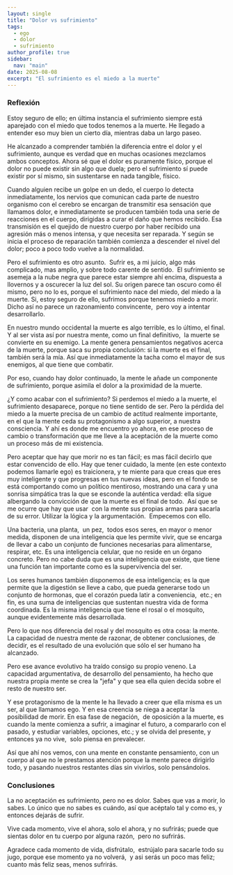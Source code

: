 ```yaml
---
layout: single
title: "Dolor vs sufrimiento"
tags:
  - ego
  - dolor
  - sufrimiento
author_profile: true
sidebar:
  nav: "main"
date: 2025-08-08
excerpt: "El sufrimiento es el miedo a la muerte"
---
```



### Reflexión
Estoy seguro de ello; en última instancia el sufrimiento siempre está aparejado con el miedo que todos tenemos a la muerte. He llegado a entender eso muy bien un cierto día, mientras daba un largo paseo.

He alcanzado a comprender también la diferencia entre el dolor y el sufrimiento, aunque es verdad que en muchas ocasiones mezclamos ambos conceptos. Ahora sé que el dolor es puramente físico, porque el dolor no puede existir sin algo que duela; pero el sufrimiento sí puede existir por sí mismo, sin sustentarse en nada tangible, físico.

Cuando alguien recibe un golpe en un dedo, el cuerpo lo detecta inmediatamente, los nervios que comunican cada parte de nuestro organismo con el cerebro se encargan de transmitir esa sensación que llamamos dolor, e inmediatamente se producen también toda una serie de reacciones en el cuerpo, dirigidas a curar el daño que hemos recibido. Esa transmisión es el quejido de nuestro cuerpo por haber recibido una agresión más o menos intensa, y que necesita ser reparada. Y según se inicia el proceso de reparación también comienza a descender el nivel del dolor; poco a poco todo vuelve a la normalidad.

Pero el sufrimiento es otro asunto.  Sufrir es, a mi juicio, algo más complicado, mas amplio, y sobre todo carente de sentido.  El sufrimiento se asemeja a la nube negra que parece estar siempre ahí encima, dispuesta a llovernos y a oscurecer la luz del sol. Su origen parece tan oscuro como él  mismo, pero no lo es, porque el sufrimiento nace del miedo, del miedo a la muerte. Si, estoy seguro de ello, sufrimos porque tenemos miedo a morir. Dicho así no parece un razonamiento convincente,  pero voy a intentar desarrollarlo.

En nuestro mundo occidental la muerte es algo terrible, es lo último, el final. Y al ser vista así por nuestra mente, como un final definitivo,  la muerte se convierte en su enemigo. La mente genera pensamientos negativos acerca de la muerte, porque saca su propia conclusión: si la muerte es el final, también será la mía. Así que inmediatamente la tacha como el mayor de sus enemigos, al que tiene que combatir. 

Por eso, cuando hay dolor continuado, la mente le añade un componente de sufrimiento, porque asimila el dolor a la proximidad de la muerte.

¿Y como acabar con el sufrimiento? Si perdemos el miedo a la muerte, el sufrimiento desaparece, porque no tiene sentido de ser. Pero la pérdida del miedo a la muerte precisa de un cambio de actitud realmente importante, en el que la mente ceda su protagonismo a algo superior, a nuestra consciencia. Y ahí es donde me encuentro yo ahora, en ese proceso de cambio o transformación que me lleve a la aceptación de la muerte como un proceso más de mi existencia. 
  
Pero aceptar que hay que morir no es tan fácil; es mas fácil decirlo que estar convencido de ello. Hay que tener cuidado, la mente (en este contexto podemos llamarle ego) es traicionera, y te miente para que creas que eres muy inteligente y que progresas en tus nuevas ideas, pero en el fondo se está comportando como un político mentiroso, mostrando una cara y una sonrisa simpática tras la que se esconde la auténtica verdad: ella sigue albergando la convicción de que la muerte es el final de todo. 
Así que se me ocurre que hay que usar  con la mente sus propias armas para sacarla de su error. Utilizar la lógica y la argumentación.  Empecemos con ello.

Una bacteria, una planta,  un pez,  todos esos seres, en mayor o menor medida, disponen de una inteligencia que les permite vivir, que se encarga de llevar a cabo un conjunto de funciones necesarias para alimentarse, respirar, etc. Es una inteligencia celular, que no reside en un órgano concreto. Pero no cabe duda que es una inteligencia que existe, que tiene una función tan importante como es la supervivencia del ser. 

Los seres humanos también disponemos de esa inteligencia; es la que permite que la digestión se lleve a cabo, que pueda generarse todo un conjunto de hormonas, que el corazón pueda latir a conveniencia,  etc.; en fin, es una suma de inteligencias que sustentan nuestra vida de forma coordinada. Es la misma inteligencia que tiene el rosal o el mosquito, aunque evidentemente más desarrollada.

Pero lo que nos diferencia del rosal y del mosquito es otra cosa: la mente.  La capacidad de nuestra mente de razonar, de obtener conclusiones, de decidir, es el resultado de una evolución que sólo el ser humano ha alcanzado. 

Pero ese avance evolutivo ha traído consigo su propio veneno. La capacidad argumentativa, de desarrollo del pensamiento, ha hecho que nuestra propia mente se crea la "jefa" y que sea ella quien decida sobre el resto de nuestro ser. 

Y ese protagonismo de la mente le ha llevado a creer que ella misma es un ser, al que llamamos ego. Y en esa creencia se niega a aceptar la posibilidad de morir. En esa fase de negación,  de oposición a la muerte, es cuando la mente comienza a sufrir, a imaginar el futuro, a compararlo con el pasado, y estudiar variables, opciones, etc.; y se olvida del presente, y entonces ya no vive,  solo piensa en prevalecer.  

Así que ahí nos vemos, con una mente en constante pensamiento, con un cuerpo al que no le prestamos atención porque la mente parece dirigirlo todo, y pasando nuestros restantes días sin vivirlos, solo pensándolos.

### Conclusiones

La no aceptación es sufrimiento, pero no es dolor. Sabes que vas a morir, lo sabes. Lo único que no sabes es cuándo, así que acéptalo tal y como es, y entonces dejarás de sufrir. 

Vive cada momento, vive el ahora, solo el ahora, y no sufrirás; puede que sientas dolor en tu cuerpo por alguna razón,  pero no sufrirás. 

Agradece cada momento de vida, disfrútalo,  estrújalo para sacarle todo su jugo, porque ese momento ya no volverá,  y asi serás un poco mas feliz; cuanto más feliz seas, menos sufrirás.